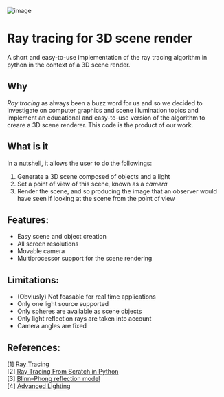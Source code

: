 ![image](https://raw.githubusercontent.com/rdgarce/ray_tracing/main/renders/6spheres_1000x1500.png)
# Ray tracing for 3D scene render
A short and easy-to-use implementation of the ray tracing algorithm in python in the context of a 3D scene render.

## Why
*Ray tracing* as always been a buzz word for us and so we decided to investigate on computer graphics and scene illumination topics and implement an educational and easy-to-use version of the algorithm to creare a 3D scene renderer.
This code is the product of our work.

## What is it
In a nutshell, it allows the user to do the followings:
1. Generate a 3D scene composed of objects and a light
2. Set a point of view of this scene, known as a *camera*
3. Render the scene, and so producing the image that an observer would have seen if looking at the scene from the point of view

## Features:
- Easy scene and object creation
- All screen resolutions
- Movable camera
- Multiprocessor support for the scene rendering

## Limitations:
- (Obviusly) Not feasable for real time applications
- Only one light source supported
- Only spheres are available as scene objects
- Only light reflection rays are taken into account
- Camera angles are fixed

## References:
[1] [Ray Tracing](https://it.wikipedia.org/wiki/Ray_tracing)\
[2] [Ray Tracing From Scratch in Python](https://medium.com/swlh/ray-tracing-from-scratch-in-python-41670e6a96f9)\
[3] [Blinn–Phong reflection model](https://en.wikipedia.org/wiki/Blinn%E2%80%93Phong_reflection_model)\
[4] [Advanced Lighting](https://learnopengl.com/Advanced-Lighting/Advanced-Lighting)